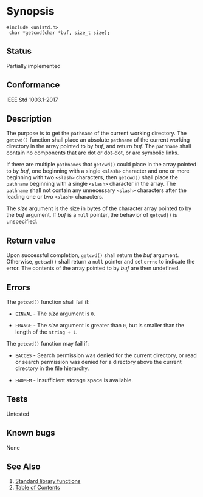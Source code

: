 # Synopsis 
`#include <unistd.h>`</br>
` char *getcwd(char *buf, size_t size);`</br>

## Status
Partially implemented
## Conformance
IEEE Std 1003.1-2017
## Description


The purpose is to get the `pathname` of the current working directory. The `getcwd()` function shall place an absolute `pathname` of the current working directory in the array pointed to by
_buf_, and return _buf_. The `pathname` shall contain no components that are dot or dot-dot, or are symbolic links.

If there are multiple `pathnames` that `getcwd()` could place in the array pointed to by _buf_, one beginning with a
single `<slash>` character and one or more beginning with two `<slash>` characters, then `getcwd()` shall place the
`pathname` beginning with a single `<slash>` character in the array. The `pathname` shall not contain any unnecessary `<slash>`
characters after the leading one or two `<slash>` characters.

The _size_ argument is the size in bytes of the character array pointed to by the _buf_ argument. If _buf_ is a
`null` pointer, the behavior of `getcwd()` is unspecified.


## Return value

Upon successful completion, `getcwd()` shall return the _buf_ argument. Otherwise, `getcwd()` shall return a `null` pointer and set `errno` to indicate the error. The contents of the array pointed to by _buf_ are then undefined.

## Errors


The `getcwd()` function shall fail if:


 * `EINVAL` - The _size_ argument is `0`.

 * `ERANGE` - The _size_ argument is greater than `0`, but is smaller than the length of the `string + 1`.

The `getcwd()` function may fail if:


 * `EACCES` - Search permission was denied for the current directory, or read or search permission was denied for a directory above the
current directory in the file hierarchy.

 * `ENOMEM` - Insufficient storage space is available.





## Tests

Untested

## Known bugs

None

## See Also 
1. [Standard library functions](../README.md)
2. [Table of Contents](../../../README.md)
